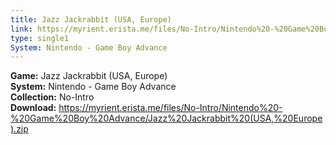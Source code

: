 ```yaml
---
title: Jazz Jackrabbit (USA, Europe)
link: https://myrient.erista.me/files/No-Intro/Nintendo%20-%20Game%20Boy%20Advance/Jazz%20Jackrabbit%20(USA,%20Europe).zip
type: single1
System: Nintendo - Game Boy Advance
---
```

<b>Game:</b> Jazz Jackrabbit (USA, Europe)<br>
<b>System:</b> Nintendo - Game Boy Advance<br>
<b>Collection:</b> No-Intro<br>
<b>Download:</b> https://myrient.erista.me/files/No-Intro/Nintendo%20-%20Game%20Boy%20Advance/Jazz%20Jackrabbit%20(USA,%20Europe).zip